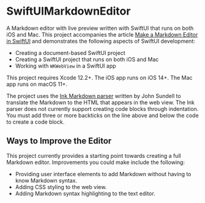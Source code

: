 # SwiftUIMarkdownEditor

A Markdown editor with live preview written with SwiftUI that runs on both iOS and Mac. This project accompanies the article [Make a Markdown Editor in SwiftUI](https://www.swiftdevjournal.com/make-a-markdown-editor-in-swiftui/) and demonstrates the following aspects of SwiftUI development:

* Creating a document-based SwiftUI project
* Creating a SwiftUI project that runs on both iOS and Mac
* Working with `WKWebView` in a SwiftUI app

This project requires Xcode 12.2+. The iOS app runs on iOS 14+. The Mac app runs on macOS 11+.

The project uses the [Ink Markdown parser](https://github.com/JohnSundell/Ink) written by John Sundell to translate the Markdown to the HTML that appears in the web view. The Ink parser does not currently support creating code blocks through indentation. You must add three or more backticks on the line above and below the code to create a code block.

## Ways to Improve the Editor

This project currently provides a starting point towards creating a full Markdown editor. Improvements you could make include the following:

* Providing user interface elements to add Markdown without having to know Markdown syntax.
* Adding CSS styling to the web view.
* Adding Markdown syntax highlighting to the text editor.
